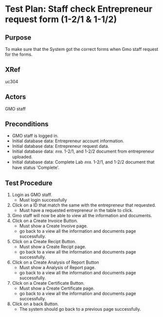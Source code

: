 Test Plan: Staff check Entrepreneur request form (1-2/1 & 1-1/2)
=======================================================

## Purpose

To make sure that the System got the correct forms when Gmo staff request for the forms.

## XRef

uc304

## Actors

GMO staff

## Preconditions

* GMO staff is logged in.
* Initial database data: Entrepreneur account information.
* Initial database data: Entrepreneur request data.
* Initial database data: สทช. 1-2/1, and 1-2/2 document from entrepreneur uploaded.
* Initial database data: Complete Lab สทช. 1-2/1, and 1-2/2 document that have status 'Complete'. 

## Test Procedure

1. Login as GMO staff.
    * Must login successfully
2. Click on a ID that match the same with the entrepreneur that requested.
    * Must have a requested entrepreneur in the table to click.
3. Gmo staff will now be able to view all the information and documents.
4. Click on a Create Invoice Button.
    * Must show a Create Invoive page.
    * go back to a view all the information and documents page successfully.
5. Click on a Create Recipt Button.
    * Must show a Create Recipt page.
    * go back to a view all the information and documents page successfully.
6. Click on a Create Analysis of Report Button
    * Must show a Analysis of Report page.
    * go back to a view all the information and documents page successfully.
7. Click on a Create Certificate Button.
    * Must show a Create Certificate page.
    * go back to a view all the information and documents page successfully.
8. Click on a back Button.
    * The system should go back to a previous page successfully.
